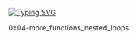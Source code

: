 [![Typing SVG](https://readme-typing-svg.herokuapp.com?font=Fira+Code&weight=600&size=25&pause=1000&color=00C7F7&width=435&lines=MORE+FUNCTIONS_NESTED+LOOPS)](https://git.io/typing-svg)

0x04-more_functions_nested_loops
